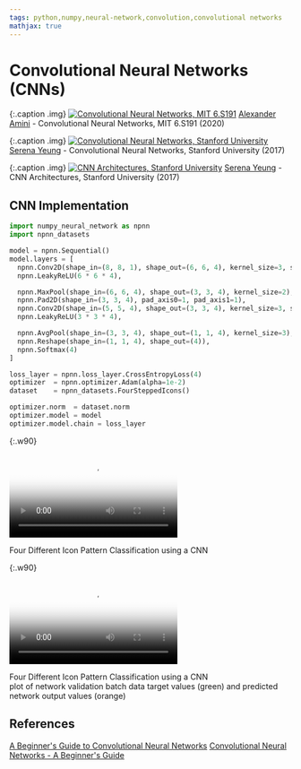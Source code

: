 ```yaml
---
tags: python,numpy,neural-network,convolution,convolutional networks
mathjax: true
---
```

# Convolutional Neural Networks (CNNs)

{:.caption .img}
[![Convolutional Neural Networks, MIT 6.S191](https://img.youtube.com/vi/iaSUYvmCekI/0.jpg)](https://www.youtube.com/watch?v=iaSUYvmCekI)
[Alexander Amini](https://www.mit.edu/~amini/) - Convolutional Neural Networks, MIT 6.S191 (2020)

{:.caption .img}
[![Convolutional Neural Networks, Stanford University](https://img.youtube.com/vi/bNb2fEVKeEo/0.jpg)](https://www.youtube.com/watch?v=bNb2fEVKeEo)
[Serena Yeung](https://ai.stanford.edu/~syyeung/) - Convolutional Neural Networks, Stanford University (2017)

{:.caption .img}
[![CNN Architectures, Stanford University](https://img.youtube.com/vi/DAOcjicFr1Y/0.jpg)](https://www.youtube.com/watch?v=DAOcjicFr1Y)
[Serena Yeung](https://ai.stanford.edu/~syyeung/) - CNN Architectures, Stanford University (2017)

## CNN Implementation

```python
import numpy_neural_network as npnn
import npnn_datasets

model = npnn.Sequential()
model.layers = [
  npnn.Conv2D(shape_in=(8, 8, 1), shape_out=(6, 6, 4), kernel_size=3, stride=1),
  npnn.LeakyReLU(6 * 6 * 4),

  npnn.MaxPool(shape_in=(6, 6, 4), shape_out=(3, 3, 4), kernel_size=2),
  npnn.Pad2D(shape_in=(3, 3, 4), pad_axis0=1, pad_axis1=1),
  npnn.Conv2D(shape_in=(5, 5, 4), shape_out=(3, 3, 4), kernel_size=3, stride=1),
  npnn.LeakyReLU(3 * 3 * 4),

  npnn.AvgPool(shape_in=(3, 3, 4), shape_out=(1, 1, 4), kernel_size=3),
  npnn.Reshape(shape_in=(1, 1, 4), shape_out=(4)),
  npnn.Softmax(4)
]

loss_layer = npnn.loss_layer.CrossEntropyLoss(4)
optimizer  = npnn.optimizer.Adam(alpha=1e-2)
dataset    = npnn_datasets.FourSteppedIcons()

optimizer.norm  = dataset.norm
optimizer.model = model
optimizer.model.chain = loss_layer
```

{:.w90}
<div class="video">
<video controls poster="assets/videos/four_stepped_icons_6x6_double_conv.png">
  <source src="assets/videos/four_stepped_icons_6x6_double_conv.webm" type="video/webm">
  <source src="assets/videos/four_stepped_icons_6x6_double_conv.ogv" type="video/ogg">
  <source src="assets/videos/four_stepped_icons_6x6_double_conv.mp4" type="video/mp4">
</video>
<p>Four Different Icon Pattern Classification using a CNN</p>
</div>

{:.w90}
<div class="video">
<video controls poster="assets/videos/four_stepped_icons_6x6_double_conv_2.png">
  <source src="assets/videos/four_stepped_icons_6x6_double_conv_2.webm" type="video/webm">
  <source src="assets/videos/four_stepped_icons_6x6_double_conv_2.ogv" type="video/ogg">
  <source src="assets/videos/four_stepped_icons_6x6_double_conv_2.mp4" type="video/mp4">
</video>
<p>Four Different Icon Pattern Classification using a CNN<br>
plot of network validation batch data target values (green) and 
predicted network output values (orange)</p>
</div>

## References

[A Beginner's Guide to Convolutional Neural Networks](https://towardsdatascience.com/a-beginners-guide-to-convolutional-neural-networks-cnns-14649dbddce8)
[Convolutional Neural Networks - A Beginner's Guide](https://towardsdatascience.com/convolution-neural-networks-a-beginners-guide-implementing-a-mnist-hand-written-digit-8aa60330d022)

